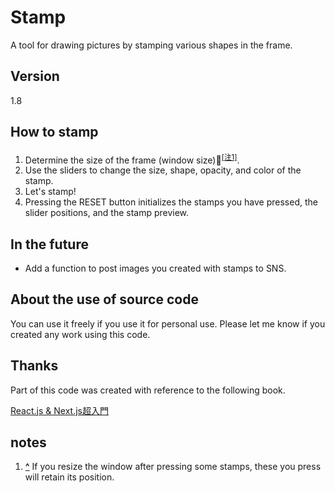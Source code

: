 # Stamp

A tool for drawing pictures by stamping various shapes in the frame.

## Version

1.8

## How to stamp

1. Determine the size of the frame (window size)<sup id="note_ref-1"><a href="#note-1">[注1]</a></sup>.
2. Use the sliders to change the size, shape, opacity, and color of the stamp.
3. Let's stamp!
4. Pressing the RESET button initializes the stamps you have pressed, the slider positions, and the stamp preview.

## In the future

- Add a function to post images you created with stamps to SNS.

## About the use of source code

You can use it freely if you use it for personal use. Please let me know if you created any work using this code.

## Thanks

Part of this code was created with reference to the following book.

[React.js & Next.js超入門](https://www.shuwasystem.co.jp/book/9784798056920.html)

## notes

1. <b><a id="note-1" href="#note_ref-1">^</a></b> If you resize the window after pressing some stamps, these you press will retain its position.

